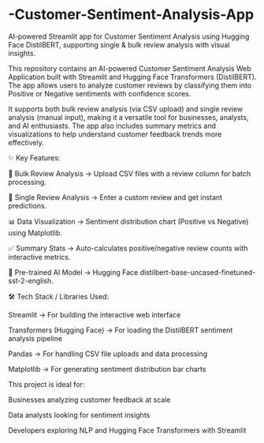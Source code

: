# -Customer-Sentiment-Analysis-App
AI-powered Streamlit app for Customer Sentiment Analysis using Hugging Face DistilBERT, supporting single &amp; bulk review analysis with visual insights.

This repository contains an AI-powered Customer Sentiment Analysis Web Application built with Streamlit and Hugging Face Transformers (DistilBERT). The app allows users to analyze customer reviews by classifying them into Positive or Negative sentiments with confidence scores.

It supports both bulk review analysis (via CSV upload) and single review analysis (manual input), making it a versatile tool for businesses, analysts, and AI enthusiasts. The app also includes summary metrics and visualizations to help understand customer feedback trends more effectively.

✨ Key Features:

📂 Bulk Review Analysis → Upload CSV files with a review column for batch processing.

📝 Single Review Analysis → Enter a custom review and get instant predictions.

📊 Data Visualization → Sentiment distribution chart (Positive vs Negative) using Matplotlib.

✅ Summary Stats → Auto-calculates positive/negative review counts with interactive metrics.

🚀 Pre-trained AI Model → Hugging Face distilbert-base-uncased-finetuned-sst-2-english.

🛠 Tech Stack / Libraries Used:

Streamlit → For building the interactive web interface

Transformers (Hugging Face) → For loading the DistilBERT sentiment analysis pipeline

Pandas → For handling CSV file uploads and data processing

Matplotlib → For generating sentiment distribution bar charts

This project is ideal for:

Businesses analyzing customer feedback at scale

Data analysts looking for sentiment insights

Developers exploring NLP and Hugging Face Transformers with Streamlit
